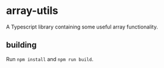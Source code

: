 # array-utils
A Typescript library containing some useful array functionality.

## building

Run `npm install` and `npm run build`.